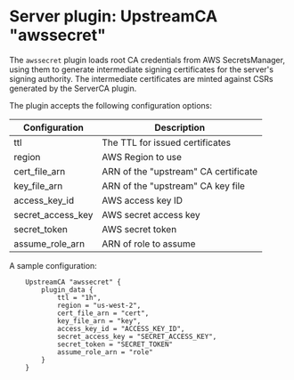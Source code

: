 # Server plugin: UpstreamCA "awssecret"

The `awssecret` plugin loads root CA credentials from AWS SecretsManager, using
them to generate intermediate signing certificates for the server's signing
authority. The intermediate certificates are minted against CSRs generated by
the ServerCA plugin.

The plugin accepts the following configuration options:

| Configuration           | Description                           |
| ----------------------- | ------------------------------------- |
| ttl                     | The TTL for issued certificates       |
| region                  | AWS Region to use                     |
| cert_file_arn           | ARN of the "upstream" CA certificate  |
| key_file_arn            | ARN of the "upstream" CA key file     |
| access_key_id           | AWS access key ID                     |
| secret_access_key       | AWS secret access key                 |
| secret_token            | AWS secret token                      |
| assume_role_arn         | ARN of role to assume                 |

A sample configuration:

```
    UpstreamCA "awssecret" {
        plugin_data {
            ttl = "1h",
            region = "us-west-2",
            cert_file_arn = "cert",
            key_file_arn = "key",
            access_key_id = "ACCESS_KEY_ID",
            secret_access_key = "SECRET_ACCESS_KEY",
            secret_token = "SECRET_TOKEN"
            assume_role_arn = "role"
        }
    }
```
